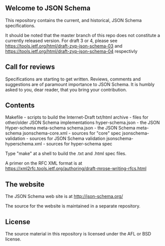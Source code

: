 ## Welcome to JSON Schema

This repository contains the current, and historical, JSON Schema
specifications.

It should be noted that the master branch of this repo does not constitute a currently released version.
For draft 3 or 4, please see <https://tools.ietf.org/html/draft-zyp-json-schema-03> and <https://tools.ietf.org/html/draft-zyp-json-schema-04> respectivly

## Call for reviews

Specifications are starting to get written. Reviews, comments and suggestions
are of paramount importance to JSON Schema. It is humbly asked to you, dear
reader, that you bring your contribution.


## Contents

Makefile - scripts to build the Internet-Draft txt/html
archive - files for other/older JSON Schema implementations
hyper-schema.json - the JSON Hyper-schema meta-schema
schema.json - the JSON Schema meta-schema
jsonschema-core.xml - sources for "core" spec
jsonschema-validation - sources for JSON Schema validation
jsonschema-hyperschema.xml - sources for hyper-schema spec

Type "make" at a shell to build the .txt and .html spec files.

A primer on the RFC XML format is at <https://xml2rfc.tools.ietf.org/authoring/draft-mrose-writing-rfcs.html>


## The website

The JSON Schema web site is at http://json-schema.org/

The source for the website is maintained in a separate repository.


## License

The source material in this repository is licensed under the AFL or BSD license.
